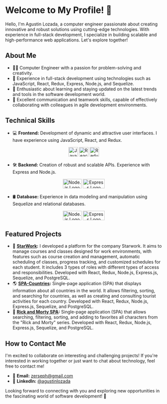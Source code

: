 # Welcome to My Profile! 🚀

Hello, I'm Agustin Lozada, a computer engineer passionate about creating innovative and robust solutions using cutting-edge technologies. With experience in full-stack development, I specialize in building scalable and high-performance web applications. Let's explore together!

## About Me

- 👨‍💻 Computer Engineer with a passion for problem-solving and creativity.
- 🌟 Experience in full-stack development using technologies such as JavaScript, React, Redux, Express, Node.js, and Sequelize.
- 🚀 Enthusiastic about learning and staying updated on the latest trends and tools in the software development world.
- 💬 Excellent communication and teamwork skills, capable of effectively collaborating with colleagues in agile development environments.

## Technical Skills

- 💻 **Frontend:** Development of dynamic and attractive user interfaces. I have experience using JavaScript, React, and Redux.
<div align="center">
  <a href="www.google.com" target="_blank"><img src="https://github.com/Zerseph/Zerseph/assets/125343548/5871f27b-5949-411e-ab61-7b1bdd45cb9d" alt="JavaScript Logo" width="30" height="30"></a>
  <img src="https://github.com/Zerseph/Zerseph/assets/125343548/bfed5a8c-5353-4aac-b0aa-4e1037f4bc43" alt="React Logo" width="30" height="30">
  <img src="https://github.com/Zerseph/Zerseph/assets/125343548/5bd9bc89-3d8a-45d8-b694-402dae42aa19" alt="Redux Logo" width="30" height="30">
</div>

- 🛠️ **Backend:** Creation of robust and scalable APIs. Experience with Express and Node.js.
<div align="center">
  <a href="www.google.com" target="_blank"><img src="https://github.com/Zerseph/Zerseph/assets/125343548/c395eae7-ffaf-45e0-b29e-4760da11efde" alt="Node.js Logo" width="60" height="30"></a>
  <img src="https://github.com/Zerseph/Zerseph/assets/125343548/92116d2d-e292-47c8-94a9-d87b05886b75" alt="Express Logo" width="70" height="30">
</div>

- 🛢️ **Database:** Experience in data modeling and manipulation using Sequelize and relational databases.
<div align="center">
  <a href="www.google.com" target="_blank"><img src="https://github.com/Zerseph/Zerseph/assets/125343548/b8a35487-f132-4fd1-999b-d6cdc06c8886" alt="Node.js Logo" width="60" height="30"></a>
  <img src="https://github.com/Zerseph/Zerseph/assets/125343548/95c23ab8-58fc-48e7-b609-f387a821bcff" alt="Express Logo" width="70" height="30">
</div>

## Featured Projects

- 🌟 **[StarWork](https://www.youtube.com/watch?v=E5O8a0zMNnI&ab_channel=EmmanuelVillalba):** I developed a platform for the company Starwork. It aims to manage courses and classes designed for work environments, with features such as course creation and management, automatic scheduling of classes, progress tracking, and customized schedules for each student. It includes 3 types of roles with different types of access and responsibilities. Developed with React, Redux, Node.js, Express.js, Sequelize, and PostgreSQL.
- 🌎 **[SPA-Countries](https://github.com/Zerseph/SPA-Countries):** Single-page application (SPA) that displays information about all countries in the world. It allows filtering, sorting, and searching for countries, as well as creating and consulting tourist activities for each country. Developed with React, Redux, Node.js, Express.js, Sequelize, and PostgreSQL.
- 🚀 **[Rick and Morty SPA](https://github.com/Zerseph/PI-Zerseph):** Single-page application (SPA) that allows searching, filtering, sorting, and adding to favorites all characters from the "Rick and Morty" series. Developed with React, Redux, Node.js, Express.js, Sequelize, and PostgreSQL.

## How to Contact Me

I'm excited to collaborate on interesting and challenging projects! If you're interested in working together or just want to chat about technology, feel free to contact me!

- 📧 **Email:** [zerseph@gmail.com](mailto:zerseph@gmail.com)
- 🔗 **LinkedIn:** [@agustinlozada](https://www.linkedin.com/in/agustinlozada)

Looking forward to connecting with you and exploring new opportunities in the fascinating world of software development! 🌟
